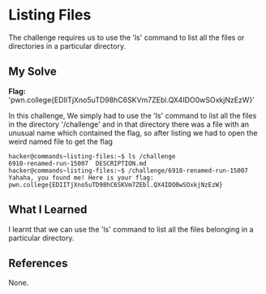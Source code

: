 # Listing Files
The challenge requires us to use the 'ls' command to list all the files or directories in a particular directory. 
## My Solve
**Flag:** 'pwn.college{EDIITjXno5uTD98hC6SKVm7ZEbl.QX4IDO0wSOxkjNzEzW}'

In this challenge, We simply had to use the 'ls' command to list all the files in the directory '/challenge' and in that directory there was a file with an unusual name which contained the flag, so after listing we had to open the weird named file to get the flag
```
hacker@commands~listing-files:~$ ls /challenge
6910-renamed-run-15007  DESCRIPTION.md
hacker@commands~listing-files:~$ /challenge/6910-renamed-run-15007
Yahaha, you found me! Here is your flag:
pwn.college{EDIITjXno5uTD98hC6SKVm7ZEbl.QX4IDO0wSOxkjNzEzW}
```

## What I Learned
I learnt that we can use the 'ls' command to list all the files belonging in a particular directory.
## References
None.
